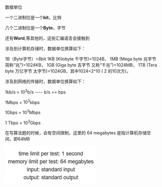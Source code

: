 数据单位

一个二进制位是一个**bit**，比特

八个二进制位是一个**Byte**，字节

还有**Word**,等其他的，这些汇编语言会接触到

涉及到计算机存储时，数据单位换算如下：

1B（Byte字节）=8bit
1KB (Kilobyte 千字节)=1024B，
1MB (Mega byte 兆字节 简称“兆”)=1024KB，
1GB (Giga byte 吉字节 又称“千兆”)=1024MB，
1TB (Tera byte 万亿字节 太字节)=1024GB，其中1024=2^10 ( 2 的10次方)，



涉及到网络的传输时，数据单位换算如下：

1kb/s = $10^3$b/s     ----    b/s == bps

1Mbps = $10^3$kbps

1Gbps = $10^3$Mbps

1 Tbps = $10^3$Gbps



在写算法题的时候，会有空间限制，这里的 64 megabytes 是指计算机存储空间，即64MB

![1682846739528](数据单位.assets/1682846739528.png)
